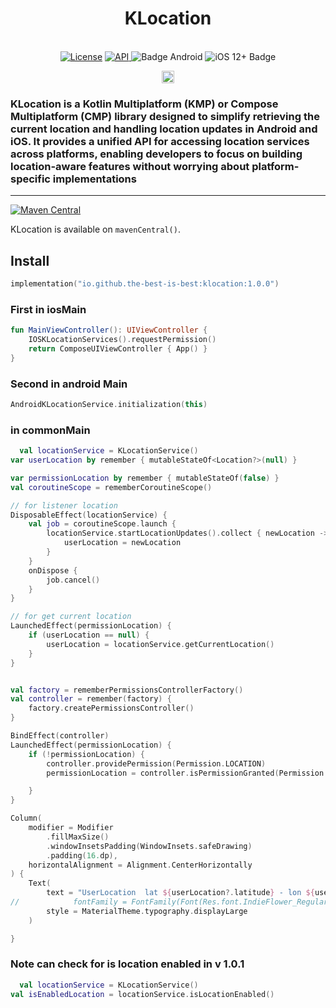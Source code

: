 <h1 align="center">KLocation</h1><br>

<div align="center">
<a href="https://opensource.org/licenses/Apache-2.0"><img alt="License" src="https://img.shields.io/badge/License-Apache%202.0-blue.svg"/></a>
<a href="https://android-arsenal.com/api?level=21" rel="nofollow">
    <img alt="API" src="https://img.shields.io/badge/API-21%2B-brightgreen.svg?style=flat" style="max-width: 100%;">
</a>
  <img src="https://img.shields.io/badge/Platform-Android-brightgreen.svg?logo=android" alt="Badge Android" />
  <img src="https://img.shields.io/badge/iOS-12%2B-blue.svg?logo=apple" alt="iOS 12+ Badge" />

<a href="https://github.com/the-best-is-best/"><img alt="Profile" src="https://img.shields.io/badge/github-%23181717.svg?&style=for-the-badge&logo=github&logoColor=white" height="20"/></a>
</div>

### KLocation is a Kotlin Multiplatform (KMP) or Compose Multiplatform (CMP) library designed to simplify retrieving the current location and handling location updates in Android and iOS. It provides a unified API for accessing location services across platforms, enabling developers to focus on building location-aware features without worrying about platform-specific implementations

<hr>

[![Maven Central](https://img.shields.io/maven-central/v/io.github.the-best-is-best/klocation)](https://central.sonatype.com/artifact/io.github.the-best-is-best/klocation)

KLocation is available on `mavenCentral()`.

## Install

```kotlin
implementation("io.github.the-best-is-best:klocation:1.0.0")
```

### First in iosMain

```kotlin
fun MainViewController(): UIViewController {
    IOSKLocationServices().requestPermission()
    return ComposeUIViewController { App() }
}

```

### Second in android Main

```kotlin
AndroidKLocationService.initialization(this)
```

### in commonMain

```kotlin
  val locationService = KLocationService()
var userLocation by remember { mutableStateOf<Location?>(null) }

var permissionLocation by remember { mutableStateOf(false) }
val coroutineScope = rememberCoroutineScope()

// for listener location
DisposableEffect(locationService) {
    val job = coroutineScope.launch {
        locationService.startLocationUpdates().collect { newLocation ->
            userLocation = newLocation
        }
    }
    onDispose {
        job.cancel()
    }
}

// for get current location
LaunchedEffect(permissionLocation) {
    if (userLocation == null) {
        userLocation = locationService.getCurrentLocation()
    }
}


val factory = rememberPermissionsControllerFactory()
val controller = remember(factory) {
    factory.createPermissionsController()
}

BindEffect(controller)
LaunchedEffect(permissionLocation) {
    if (!permissionLocation) {
        controller.providePermission(Permission.LOCATION)
        permissionLocation = controller.isPermissionGranted(Permission.LOCATION)

    }
}

Column(
    modifier = Modifier
        .fillMaxSize()
        .windowInsetsPadding(WindowInsets.safeDrawing)
        .padding(16.dp),
    horizontalAlignment = Alignment.CenterHorizontally
) {
    Text(
        text = "UserLocation  lat ${userLocation?.latitude} - lon ${userLocation?.longitude}",
//            fontFamily = FontFamily(Font(Res.font.IndieFlower_Regular)),
        style = MaterialTheme.typography.displayLarge
    )

}
```

### Note can check for is location enabled in v 1.0.1

```kotlin
  val locationService = KLocationService()
val isEnabledLocation = locationService.isLocationEnabled()
```
